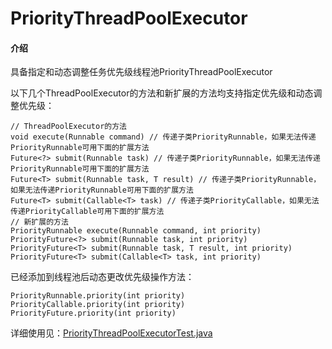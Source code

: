 # PriorityThreadPoolExecutor

#### 介绍
具备指定和动态调整任务优先级线程池PriorityThreadPoolExecutor

以下几个ThreadPoolExecutor的方法和新扩展的方法均支持指定优先级和动态调整优先级：
```
// ThreadPoolExecutor的方法
void execute(Runnable command) // 传递子类PriorityRunnable，如果无法传递PriorityRunnable可用下面的扩展方法
Future<?> submit(Runnable task) // 传递子类PriorityRunnable，如果无法传递PriorityRunnable可用下面的扩展方法
Future<T> submit(Runnable task, T result) // 传递子类PriorityRunnable，如果无法传递PriorityRunnable可用下面的扩展方法
Future<T> submit(Callable<T> task) // 传递子类PriorityCallable，如果无法传递PriorityCallable可用下面的扩展方法
// 新扩展的方法
PriorityRunnable execute(Runnable command, int priority)
PriorityFuture<?> submit(Runnable task, int priority)
PriorityFuture<T> submit(Runnable task, T result, int priority)
PriorityFuture<T> submit(Callable<T> task, int priority)
```

已经添加到线程池后动态更改优先级操作方法：
```
PriorityRunnable.priority(int priority)
PriorityCallable.priority(int priority)
PriorityFuture.priority(int priority)
```

详细使用见：[PriorityThreadPoolExecutorTest.java](https://gitee.com/wlfcolin/PriorityThreadPoolExecutor/blob/master/priority-thread-pool-executor/src/test/java/me/andy5/util/concurrent/test/PriorityThreadPoolExecutorTest.java)
